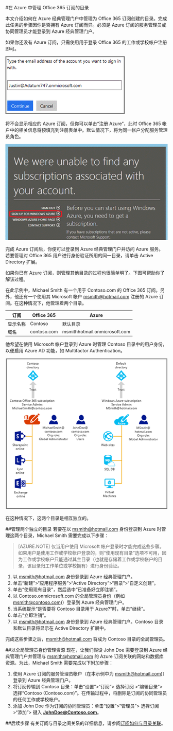 <properties
   pageTitle="在 Azure 中管理 Office 365 订阅的目录"
   description="使用 Azure Active Directory 和 Azure 经典管理门户来管理 Office 365 订阅帐户目录"
   services="active-directory"
   documentationCenter=""
   authors="curtand"
   manager="stevenpo"
   editor=""/>

<tags
   ms.service="active-directory"
   ms.date="05/16/2016"
   wacn.date="06/23/2016"/>

#在 Azure 中管理 Office 365 订阅的目录

本文介绍如何在 Azure 经典管理门户中管理为 Office 365 订阅创建的目录。完成此任务的步骤因你是否拥有 Azure 订阅而异。必须是 Azure 订阅的服务管理员或协同管理员才能登录到 Azure 经典管理门户。

如果你还没有 Azure 订阅，只需使用用于登录 Office 365 的工作或学校帐户注册即可。

![](./media/active-directory-manage-o365-subscription/AAD_O365_01.png)

将不会显示相应的 Azure 订阅，但你可以单击“注册 Azure”，此时 Office 365 帐户中的相关信息将预填充到注册表单中。默认情况下，将为同一帐户分配服务管理员角色。

![](./media/active-directory-manage-o365-subscription/AAD_O365_02.png)

完成 Azure 订阅后，你便可以登录到 Azure 经典管理门户并访问 Azure 服务。若要管理对 Office 365 用户进行身份验证所用的同一目录，请单击 Active Directory 扩展。

如果你已有 Azure 订阅，则管理其他目录的过程也很简单明了。下图可帮助你了解该过程。

在此示例中，Michael Smith 有一个用于 Contoso.com 的 Office 365 订阅。另外，他还有一个使用其 Microsoft 帐户 msmith@hotmail.com 注册的 Azure 订阅。在这种情况下，他管理着两个目录。

| 订阅 | Office 365 | Azure |
|  -------------- | ------------- | ------------------------------- |
| 显示名称 | Contoso | 默认目录 |
| 域名 | contoso.com | msmithhotmail.onmicrosoft.com |

他希望在使用 Microsoft 帐户登录到 Azure 时管理 Contoso 目录中的用户身份，以便启用 Azure AD 功能，如 Multifactor Authentication。

![](./media/active-directory-manage-o365-subscription/AAD_O365_03.png)

在这种情况下，这两个目录是相互独立的。

##管理两个独立的目录
若要在以 msmith@hotmail.com 身份登录到 Azure 时管理这两个目录，Michael Smith 需要完成以下步骤：

> [AZURE.NOTE]
仅当用户使用 Microsoft 帐户登录时才能完成这些步骤。如果用户是使用工作或学校帐户登录的，则“使用现有目录”选项不可用，因为工作或学校帐户只能通过其主目录（也就是存储着工作或学校帐户的目录，该目录归工作单位或学校拥有）进行身份验证。

1.	以 msmith@hotmail.com 身份登录到 Azure 经典管理门户。
2.	单击“新建”>“应用程序服务”>“Active Directory”>“目录”>“自定义创建”。
3.	单击“使用现有目录”，然后选中“已准备好立即注销”。
4.	以 Contoso.onmicrosoft.com 的全局管理员身份（例如 msmith@contoso.com)）登录到 Azure 经典管理门户。
5.	当系统提示“是否要将 Contoso 目录用于 Azure?”时，单击“继续”。
6.	单击“立即注销”。
7.	以 msmith@hotmail.com 身份登录到 Azure 经典管理门户。Contoso 目录和默认目录将显示在 Active Directory 扩展中。

完成这些步骤之后，msmith@hotmail.com 将成为 Contoso 目录的全局管理员。

##以全局管理员身份管理资源
现在，让我们假设 John Doe 需要登录到 Azure 经典管理门户并管理与 msmith@hotmail.com 的 Azure 订阅关联的网站和数据库资源。为此，Michael Smith 需要完成以下附加步骤：

1.	使用 Azure 订阅的服务管理员帐户（在本示例中为 msmith@hotmail.com)）登录到 Azure 经典管理门户。
2.	将订阅传输到 Contoso 目录：单击“设置”>“订阅”> 选择订阅 >“编辑目录”> 选择“Contoso (Contoso.com)”。在传输过程中，将删除是订阅的协同管理员的任何工作或学校帐户。
3.	添加 John Doe 作为订阅的协同管理员：单击“设置”>“管理员”> 选择订阅 >“添加”> 键入 **JohnDoe@Contoso.com**。

##后续步骤
有关订阅与目录之间关系的详细信息，请参阅[订阅如何与目录关联](/documentation/articles/active-directory-how-subscriptions-associated-directory)。

<!---HONumber=Mooncake_0613_2016-->